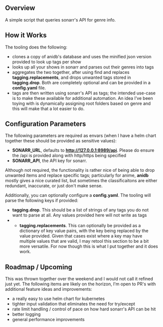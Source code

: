 ## Overview
A simple script that queries sonarr's API for genre info. 

## How it Works
The tooling does the following:
* clones a copy of anidb's database and uses the minified json version provided to look up tags per show
* looks up all your shows in sonarr and parses out their genres into tags
* aggregates the two together, after using find and replaces **tagging.replacements**, and drops unwanted tags stored in **tagging.drop**. Both are completely optional and can be provided in a **config.yaml** file.
* tags are then written using sonarr's API as tags; the intended use-case is to make these available for additional automation. An idea I've been toying with is dynamically assigning root folders based on genre and this will make that a lot easier to do.

## Configuration Parameters
The following parameters are required as envars (when I have a helm chart together these should be provided as sensitive values):

* **SONARR_URL**, defaults to **http://127.0.0.1:8989/api**. Please do ensure the /api is provided along with http/https being specified
* **SONARR_API**, the API key for sonarr.

Although not required, the functionality is rather nice of being able to drop unwanted items and replace specific tags; particularly for anime, **anidb** mostly gives a nice curated list, but sometimes the classificaitons are either redundant, inaccurate, or just don't make sense.

Additionally, you can optionally configure a **config.yaml**. The tooling will parse the following keys if provided:
* **tagging.drop**. This should be a list of strings of any tags you do not want to parse at all. Any values provided here will not write as tags
* * **tagging.replacements**. This can optionally be provided as a dictionary of key value pairs, with the key being replaced by the value provided. Given that cases exist where a key may have multiple values that are valid, I may retool this section to be a bit more versatile. For now though this is what I put together and it does work.

## Roadmap / Upcoming
This was thrown together over the weekend and I would not call it refined just yet. The following items are likely on the horizon, I'm open to PR's with additional feature ideas and improvements:
* a really easy to use helm chart for kubernetes
* tighter input validation that eliminates the need for try/except
* rate limit handling / control of pace on how hard sonarr's API can be hit
* better logging
* general performance improvements
